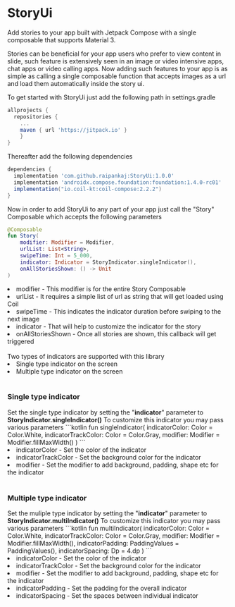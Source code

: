 # StoryUi
Add stories to your app built with Jetpack Compose with a single composable that supports Material 3.

Stories can be beneficial for your app users who prefer to view content in slide, such feature is extensively seen in an image or video intensive apps, 
chat apps or video calling apps. Now adding such features to your app is as simple as calling a single composable function that accepts images as a url 
and load them automatically inside the story ui.

To get started with StoryUi just add the following path in settings.gradle
```gradle
allprojects {
  repositories {
    ...
    maven { url 'https://jitpack.io' }
	}
}
```
Thereafter add the following dependencies
```gradle
dependencies {
  implementation 'com.github.raipankaj:StoryUi:1.0.0'
  implementation 'androidx.compose.foundation:foundation:1.4.0-rc01'
  implementation("io.coil-kt:coil-compose:2.2.2")
}
```

Now in order to add StoryUi to any part of your app just call the "Story" Composable which accepts the following parameters
```kotlin
@Composable
fun Story(
    modifier: Modifier = Modifier,
    urlList: List<String>,
    swipeTime: Int = 5_000,
    indicator: Indicator = StoryIndicator.singleIndicator(),
    onAllStoriesShown: () -> Unit
) 
```
<li>modifier - This modifier is for the entire Story Composable</li>
<li>urlList - It requires a simple list of url as string that will get loaded using Coil</li>
<li>swipeTime - This indicates the indicator duration before swiping to the next image</li>
<li>indicator - That will help to customize the indicator for the story</li>
<li>onAllStoriesShown - Once all stories are shown, this callback will get triggered</li>

<br>
Two types of indicators are supported with this library
<li>Single type indicator on the screen</li>
<li>Multiple type indicator on the screen</li>

<br>
<h3>Single type indicator</h3>
Set the single type indicator by setting the "<b>indicator</b>" parameter to <b>StoryIndicator.singleIndicator()</b>
To customize this indicator you may pass various parameters
```kotlin
fun singleIndicator(
  indicatorColor: Color = Color.White,
  indicatorTrackColor: Color = Color.Gray,
  modifier: Modifier = Modifier.fillMaxWidth()
)
```
<li>indicatorColor - Set the color of the indicator</li>
<li>indicatorTrackColor - Set the background color for the indicator</li>
<li>modifier - Set the modifier to add background, padding, shape etc for the indicator</li>

<br>
<h3>Multiple type indicator</h3>
Set the muliple type indicator by setting the "<b>indicator</b>" parameter to <b>StoryIndicator.multiIndicator()</b>
To customize this indicator you may pass various parameters
```kotlin
fun multiIndicator(
  indicatorColor: Color = Color.White,
  indicatorTrackColor: Color = Color.Gray,
  modifier: Modifier = Modifier.fillMaxWidth(),
  indicatorPadding: PaddingValues = PaddingValues(),
  indicatorSpacing: Dp = 4.dp
)
```
<li>indicatorColor - Set the color of the indicator</li>
<li>indicatorTrackColor - Set the background color for the indicator</li>
<li>modifier - Set the modifier to add background, padding, shape etc for the indicator</li>
<li>indicatorPadding - Set the padding for the overall indicator</li>
<li>indicatorSpacing - Set the spaces between individual indicator</li>



